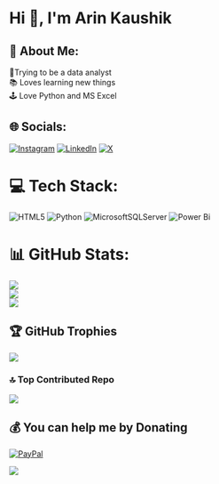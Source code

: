 # Hi 👋, I'm Arin Kaushik
## 💫 About Me:
🔭Trying to be a data analyst<br>📚 Loves learning new things<br>🕹 Love Python and MS Excel


## 🌐 Socials:
[![Instagram](https://img.shields.io/badge/Instagram-%23E4405F.svg?logo=Instagram&logoColor=white)](https://instagram.com/Arin117kaushik) [![LinkedIn](https://img.shields.io/badge/LinkedIn-%230077B5.svg?logo=linkedin&logoColor=white)](https://linkedin.com/in/https://www.linkedin.com/in/arin-kaushik-258502257/) [![X](https://img.shields.io/badge/X-black.svg?logo=X&logoColor=white)](https://x.com/https://twitter.com/Arinakamazu) 

# 💻 Tech Stack:
![HTML5](https://img.shields.io/badge/html5-%23E34F26.svg?style=flat-square&logo=html5&logoColor=white) ![Python](https://img.shields.io/badge/python-3670A0?style=flat-square&logo=python&logoColor=ffdd54) ![MicrosoftSQLServer](https://img.shields.io/badge/Microsoft%20SQL%20Server-CC2927?style=flat-square&logo=microsoft%20sql%20server&logoColor=white) ![Power Bi](https://img.shields.io/badge/power_bi-F2C811?style=flat-square&logo=powerbi&logoColor=black)
# 📊 GitHub Stats:
![](https://github-readme-stats.vercel.app/api?username=ArinAkaMazu&theme=dark&hide_border=false&include_all_commits=false&count_private=false)<br/>
![](https://github-readme-streak-stats.herokuapp.com/?user=ArinAkaMazu&theme=dark&hide_border=false)<br/>
![](https://github-readme-stats.vercel.app/api/top-langs/?username=ArinAkaMazu&theme=dark&hide_border=false&include_all_commits=false&count_private=false&layout=compact)

## 🏆 GitHub Trophies
![](https://github-profile-trophy.vercel.app/?username=ArinAkaMazu&theme=radical&no-frame=false&no-bg=true&margin-w=4)

### 🔝 Top Contributed Repo
![](https://github-contributor-stats.vercel.app/api?username=ArinAkaMazu&limit=5&theme=dark&combine_all_yearly_contributions=true)

  ## 💰 You can help me by Donating
  [![PayPal](https://img.shields.io/badge/PayPal-00457C?style=for-the-badge&logo=paypal&logoColor=white)](https://paypal.me/paypal.me/tribemazu) 

  



[![](https://visitcount.itsvg.in/api?id=ArinAkaMazu&icon=0&color=0)](https://visitcount.itsvg.in)



